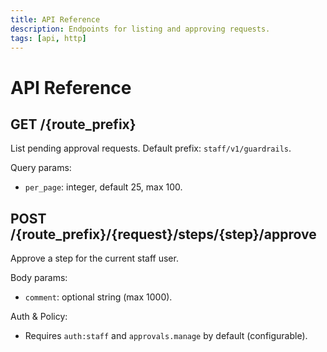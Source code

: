 ```yaml
---
title: API Reference
description: Endpoints for listing and approving requests.
tags: [api, http]
---
```


# API Reference

## GET /\{route_prefix\}

List pending approval requests. Default prefix: `staff/v1/guardrails`.

Query params:
- `per_page`: integer, default 25, max 100.

## POST /\{route_prefix\}/{request}/steps/{step}/approve

Approve a step for the current staff user.

Body params:
- `comment`: optional string (max 1000).

Auth & Policy:
- Requires `auth:staff` and `approvals.manage` by default (configurable).

